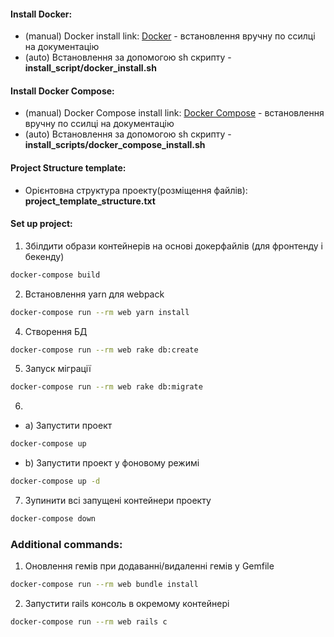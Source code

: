 #### Install Docker:
 - (manual) Docker install link: [Docker](https://docs.docker.com/engine/install/ubuntu/) - встановлення вручну по ссилці на документацію
 - (auto) Встановлення за допомогою sh скрипту - **install_script/docker_install.sh**

#### Install Docker Compose:
 - (manual) Docker Compose install link: [Docker Compose](https://docs.docker.com/compose/install/) - встановлення вручну по ссилці на документацію
 - (auto) Встановлення за допомогою sh скрипту - **install_scripts/docker_compose_install.sh**

#### Project Structure template:
 - Орієнтовна структура проекту(розміщення файлів): **project_template_structure.txt**

#### Set up project:
1. Збілдити образи контейнерів на основі докерфайлів (для фронтенду і бекенду)
```sh
docker-compose build
```
2. Встановлення yarn для webpack 
```sh
docker-compose run --rm web yarn install
```
4. Створення БД
```sh
docker-compose run --rm web rake db:create
```
5. Запуск міграції
```sh
docker-compose run --rm web rake db:migrate
```
6. 
 - a) Запустити проект
```sh
docker-compose up
```
 - b) Запустити проект у фоновому режимі
```sh
docker-compose up -d
```
7. Зупинити всі запущені контейнери проекту
```sh
docker-compose down
```
### Additional commands: 
1. Оновлення гемів при додаванні/видаленні гемів у Gemfile
```sh
docker-compose run --rm web bundle install
```
2. Запустити rails консоль в окремому контейнері
```sh
docker-compose run --rm web rails c
```
